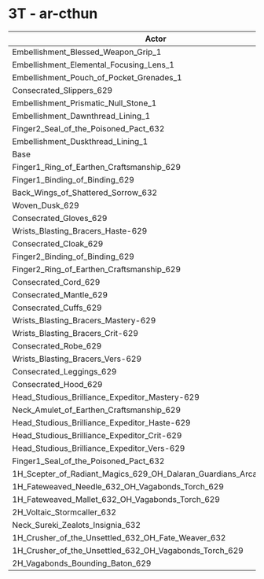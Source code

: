 # 3T - ar-cthun
| Actor | DPS | Increase |
|---|:---:|:---:|
|Embellishment_Blessed_Weapon_Grip_1|1708375|0.32%|
|Embellishment_Elemental_Focusing_Lens_1|1708297|0.32%|
|Embellishment_Pouch_of_Pocket_Grenades_1|1704904|0.12%|
|Consecrated_Slippers_629|1704767|0.11%|
|Embellishment_Prismatic_Null_Stone_1|1703623|0.04%|
|Embellishment_Dawnthread_Lining_1|1703384|0.03%|
|Finger2_Seal_of_the_Poisoned_Pact_632|1703297|0.02%|
|Embellishment_Duskthread_Lining_1|1702885|0.00%|
|Base|1702883|0.00%|
|Finger1_Ring_of_Earthen_Craftsmanship_629|1700893|-0.12%|
|Finger1_Binding_of_Binding_629|1700664|-0.13%|
|Back_Wings_of_Shattered_Sorrow_632|1700315|-0.15%|
|Woven_Dusk_629|1700168|-0.16%|
|Consecrated_Gloves_629|1699961|-0.17%|
|Wrists_Blasting_Bracers_Haste-629|1699818|-0.18%|
|Consecrated_Cloak_629|1699687|-0.19%|
|Finger2_Binding_of_Binding_629|1699308|-0.21%|
|Finger2_Ring_of_Earthen_Craftsmanship_629|1698584|-0.25%|
|Consecrated_Cord_629|1698382|-0.26%|
|Consecrated_Mantle_629|1698190|-0.28%|
|Consecrated_Cuffs_629|1698032|-0.28%|
|Wrists_Blasting_Bracers_Mastery-629|1697778|-0.30%|
|Wrists_Blasting_Bracers_Crit-629|1696228|-0.39%|
|Consecrated_Robe_629|1696062|-0.40%|
|Wrists_Blasting_Bracers_Vers-629|1695462|-0.44%|
|Consecrated_Leggings_629|1693806|-0.53%|
|Consecrated_Hood_629|1693303|-0.56%|
|Head_Studious_Brilliance_Expeditor_Mastery-629|1692580|-0.60%|
|Neck_Amulet_of_Earthen_Craftsmanship_629|1692554|-0.61%|
|Head_Studious_Brilliance_Expeditor_Haste-629|1692466|-0.61%|
|Head_Studious_Brilliance_Expeditor_Crit-629|1687630|-0.90%|
|Head_Studious_Brilliance_Expeditor_Vers-629|1687114|-0.93%|
|Finger1_Seal_of_the_Poisoned_Pact_632|1685062|-1.05%|
|1H_Scepter_of_Radiant_Magics_629_OH_Dalaran_Guardians_Arcanotool_632|1680777|-1.30%|
|1H_Fateweaved_Needle_632_OH_Vagabonds_Torch_629|1671444|-1.85%|
|1H_Fateweaved_Mallet_632_OH_Vagabonds_Torch_629|1671177|-1.86%|
|2H_Voltaic_Stormcaller_632|1659782|-2.53%|
|Neck_Sureki_Zealots_Insignia_632|1637658|-3.83%|
|1H_Crusher_of_the_Unsettled_632_OH_Fate_Weaver_632|1432090|-15.90%|
|1H_Crusher_of_the_Unsettled_632_OH_Vagabonds_Torch_629|1429875|-16.03%|
|2H_Vagabonds_Bounding_Baton_629|1383539|-18.75%|
